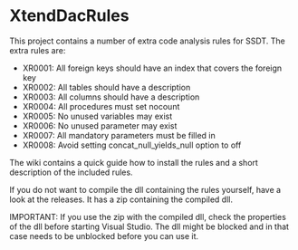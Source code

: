 # XtendDacRules
This project contains a number of extra code analysis rules for SSDT.
The extra rules are:

* XR0001: All foreign keys should have an index that covers the foreign key
* XR0002: All tables should have a description
* XR0003: All columns should have a description
* XR0004: All procedures must set nocount
* XR0005: No unused variables may exist
* XR0006: No unused parameter may exist
* XR0007: All mandatory parameters must be filled in
* XR0008: Avoid setting concat_null_yields_null option to off

The wiki contains a quick guide how to install the rules and a short description of the included rules.

If you do not want to compile the dll containing the rules yourself, have a look at the releases. It has a zip containing the compiled dll.

IMPORTANT: If you use the zip with the compiled dll, check the properties of the dll before starting Visual Studio. The dll might be blocked and in that case needs to be unblocked before you can use it.


